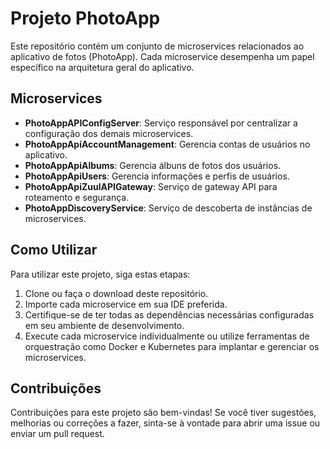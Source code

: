 # Projeto PhotoApp

Este repositório contém um conjunto de microservices relacionados ao aplicativo de fotos (PhotoApp). Cada microservice desempenha um papel específico na arquitetura geral do aplicativo.

## Microservices

- **PhotoAppAPIConfigServer**: Serviço responsável por centralizar a configuração dos demais microservices.
- **PhotoAppApiAccountManagement**: Gerencia contas de usuários no aplicativo.
- **PhotoAppApiAlbums**: Gerencia álbuns de fotos dos usuários.
- **PhotoAppApiUsers**: Gerencia informações e perfis de usuários.
- **PhotoAppApiZuulAPIGateway**: Serviço de gateway API para roteamento e segurança.
- **PhotoAppDiscoveryService**: Serviço de descoberta de instâncias de microservices.

## Como Utilizar

Para utilizar este projeto, siga estas etapas:

1. Clone ou faça o download deste repositório.
2. Importe cada microservice em sua IDE preferida.
3. Certifique-se de ter todas as dependências necessárias configuradas em seu ambiente de desenvolvimento.
4. Execute cada microservice individualmente ou utilize ferramentas de orquestração como Docker e Kubernetes para implantar e gerenciar os microservices.

## Contribuições

Contribuições para este projeto são bem-vindas! Se você tiver sugestões, melhorias ou correções a fazer, sinta-se à vontade para abrir uma issue ou enviar um pull request.
